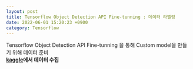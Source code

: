 ```yaml
---
layout: post
title: Tensorflow Object Detection API Fine-tunning : 데이터 라벨링
date: 2022-06-01 15:20:23 +0900
category: Tensorflow
---
```


Tensorflow Object Detection API Fine-tunning 을 통해 Custom model을 만들기 위해 데이터 준비  
**[kaggle](https://www.kaggle.com/)에서 데이터 수집**
